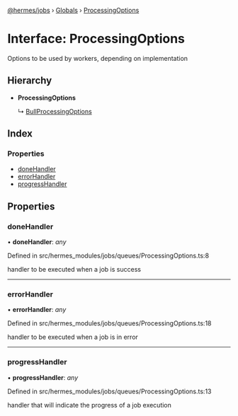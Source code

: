 [@hermes/jobs](../README.md) › [Globals](../globals.md) › [ProcessingOptions](processingoptions.md)

# Interface: ProcessingOptions

Options to be used by workers, depending on implementation

## Hierarchy

* **ProcessingOptions**

  ↳ [BullProcessingOptions](bullprocessingoptions.md)

## Index

### Properties

* [doneHandler](processingoptions.md#donehandler)
* [errorHandler](processingoptions.md#errorhandler)
* [progressHandler](processingoptions.md#progresshandler)

## Properties

###  doneHandler

• **doneHandler**: *any*

Defined in src/hermes_modules/jobs/queues/ProcessingOptions.ts:8

handler to be executed when a job is success

___

###  errorHandler

• **errorHandler**: *any*

Defined in src/hermes_modules/jobs/queues/ProcessingOptions.ts:18

handler to be executed when a job is in error

___

###  progressHandler

• **progressHandler**: *any*

Defined in src/hermes_modules/jobs/queues/ProcessingOptions.ts:13

handler that will indicate the progress of a job execution
